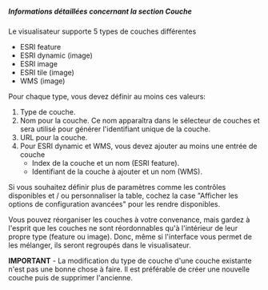 ##### Informations détaillées concernant la section _Couche_

Le visualisateur supporte 5 types de couches différentes
* ESRI feature
* ESRI dynamic (image)
* ESRI image
* ESRI tile (image)
* WMS (image)

Pour chaque type, vous devez définir au moins ces valeurs:
1. Type de couche.
2. Nom pour la couche. Ce nom apparaîtra dans le sélecteur de couches et sera utilisé pour générer l'identifiant unique de la couche.
3. URL pour la couche.
4. Pour ESRI dynamic et WMS, vous devez ajouter au moins une entrée de couche
    * Index de la couche et un nom (ESRI feature).
    * Identifiant de la couche à ajouter et un nom (WMS).

Si vous souhaitez définir plus de paramètres comme les contrôles disponibles et / ou personnaliser la table, cochez la case "Afficher les options de configuration avancées" pour les rendre disponibles.

Vous pouvez réorganiser les couches à votre convenance, mais gardez à l'esprit que les couches ne sont réordonnables qu'à l'intérieur de leur propre type (feature ou image). Donc, même si l'interface vous permet de les mélanger, ils seront regroupés dans le visualisateur.


**IMPORTANT** - La modification du type de couche d'une couche existante n'est pas une bonne chose à faire. Il est préférable de créer une nouvelle couche puis de supprimer l'ancienne.

